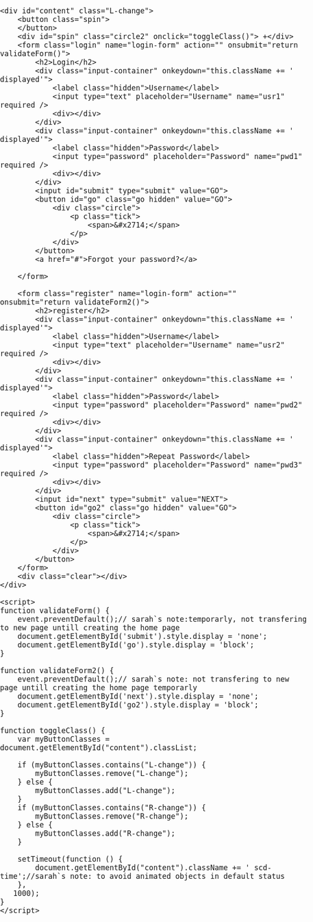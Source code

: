 

<html lang="en" xmlns="http://www.w3.org/1999/xhtml">
   
<style>
@charset "UTF-8";

html,body{
          padding:0;
          margin:0
}
        body {
            background: url(../img/bg3.jpg) no-repeat top center;
            font: 20px sans-serif;
        }
.clear{
    clear:both
}
        #content{margin: 0 auto;

    width: 460px;
    margin-top: 23px;
    margin-bottom: 25px;
}
     
        form {
    padding: 25px 35px 10px 45px;
}
        .spin {
    position: absolute;
    border-radius: 50%;
    background: #ed2553;
    color: #fff;
    width: 140px;
    text-align: center;
    margin-left: 380px;
    font-size: 60px;
    margin-top: 63px;
    height: 140px;
    box-shadow: 0px 1px 3px rgba(0,0,0,.25);
    border: 0 none;
    outline: none;
    cursor:pointer;
    top:0;
    z-index: 1
}
 h2{text-transform: uppercase;
    margin-left: -55px;
    line-height: 50px;
    padding-left: 53px;
    margin-bottom:0
        }
        .login h2{
    border-left: 5px solid #ee2553;
    color:#ee2553
}
   .register h2,.register .input-container input{
    color:#fff
}
        .register h2:before{
    border-left: 5px solid #fff;
content:"";
position:absolute;
height:50px;
margin-left:-53px
        }
.hidden {
    display: none;
}
.displayed .hidden{
    display: block;
}
.input-container {
    margin-top: 25px;
}
.input-container label {
    color: #b5b7b6;
        margin-bottom: -24px
}
.input-container input {
    border: 0 none;
    border-bottom: 2px solid rgba(197, 195, 195, 0.5);
    background: transparent;
    color: #585757;
    outline: none;
    font-size: 24px;
    width: 100%;
    line-height: 53px;
    margin-top: 17px;
}
@media screen and (-ms-high-contrast: active), (-ms-high-contrast: none) {
    .input-container input {
            line-height:29px;
    }
}
form a{
    color:#d1d0d0;
    text-align:center;
    text-decoration:none;
    width: 100%;
    float: left;
    margin: 31px 0 25px 0;
    font-size: 22px;
}
form a:hover {color: #ee2553}
.input-container div{
    width: 0;
    background:#ee2553;
    height:2px;
    margin-top: -2px;
    -webkit-transition: width 2s; /* Safari */
    transition: width 2s;
}
.input-container:hover div,.displayed div{
    width: 100%;
}
        input[type="submit"] {
            border: 3px solid #d1d0d0;
            color: #d1d0d0;
        }
   #go2.go{    margin: 52px 0 auto;
    width: 360px;
    border: 3px solid #fff;
   }
   #go2.go .circle{margin-top: -54%;
    margin-left: -18%;}
       .go,input[type="submit"]:hover,input[type="submit"]
        {   background: transparent;
            text-transform: uppercase;
            height: 73px;
            line-height: 65px;
            margin: 52px 15.5% auto;
            width: 245px;
            font-size: 24px;
            cursor:pointer;
            overflow:hidden;           
            outline:none
}
       .register input[type="submit"]{
           width:100%;
           background:#fff;
           margin: 52px 0 auto
       }
        .go,input[type="submit"]:hover,.register input[type="submit"]{
            border:3px solid #ee2553;
            color:#ee2553;
            font-weight:bold;
        }
  .tick{
          margin: 0;
    -webkit-animation-name: ticking; 
    -webkit-animation-duration: 1s; 
    animation-name: ticking;
    animation-duration: 1s;
        }
         @keyframes ticking {
    from { 
   transform:rotate(-90deg)
    }
    to { 
  transform:rotate(0deg)
    }
}
.R-change .input-container label {
    color: #fff;
}
.circle,.R-change .spin{
    background: #ee2553;
    box-shadow: 1px 2px 2px #ee2553;
    border-radius: 100%;
    color: white;
    text-align: center;
    font-size: 30px;
    padding: 20px;
    overflow: hidden;
    
    line-height: 400px;
    margin-top: -83%;
    margin-left: -47%;
    vertical-align: middle;

    -webkit-transition: visibility 5s, opacity 0.5s linear;
    -moz-transition: visibility 5s, opacity 0.5s linear;
    -o-transition: visibility 5s, opacity 0.5s linear;
    -ms-transition: visibility 5s, opacity 0.5s linear;
    transition: visibility 5s, opacity 0.5s linear;

}
.circle{
    -webkit-animation-name: go; 
    -webkit-animation-duration: 1s; 
    animation-name: go;
    animation-duration: 1s;
        -webkit-transform: scale( 1 );
    -moz-transform: scale( 1 );
    -o-transform: scale( 1 );
    -ms-transform: scale( 1 );
    transform: scale( 1 );
        width: 400px;
    height: 400px;
 }
       @keyframes go {
    from { 
   -webkit-transform: scale( 0 );
    -moz-transform: scale( 0 );
    -o-transform: scale( 0 );
    -ms-transform: scale( 0 );
    transform: scale( 0 );
    }
    to { 
    -webkit-transform: scale( 1 );
    -moz-transform: scale( 1 );
    -o-transform: scale( 1 );
    -ms-transform: scale( 1 );
    transform: scale( 1 );
    }
}
       .circle2{
           margin:0 auto;
           text-align:center;
           width: 55px;
    height: 55px;
        position: absolute;
    z-index: 2;
    color: #fff;
    font-size: 60px;
    margin-left: 422px;
    margin-top: 70px;
    cursor: pointer;
       }
.R-change .circle2{ 
    -webkit-animation-duration: 1s; 
    animation-duration: 1s;
    animation-name: ticking2;
    -webkit-animation-name: ticking2;
  -webkit-transform: rotate(45deg) translate(-125%, 50%);
    -moz-transform: rotate(45deg) translate(-125%, 50%);
    -o-transform: rotate(45deg) translate(-125%, 50%);
    -ms-transform: rotate(45deg) translate(-125%, 50%);
    transform: rotate(45deg) translate(-125%, 50%);
}
 @keyframes ticking2 {
     0%   {
    -ms-transform: translate(0, 0) rotate(0deg); /* IE 9 */
    -webkit-transform: translate(0, 0) rotate(0deg); /* Safari */
    transform: translate(0, 0) rotate(0deg);
       opacity:1
     }
     
      50%{
    -ms-transform: translate(-65%, 50%); /* IE 9 */
    -webkit-transform: translate(-65%, 50%); /* Safari */
    transform: translate(-65%, 50%);
        opacity:0
    }
    100% {
    -ms-transform: translate(-125%, 50%) rotate(45deg); /* IE 9 */
    -webkit-transform: translate(-125%, 50%) rotate(45deg); /* Safari */
    transform: translate(-125%, 50%) rotate(45deg);
       opacity:1
    }
}

 .L-change.scd-time .circle2{ 
      -webkit-animation-duration: 1s; 
    animation-duration: 1s;
    animation-name: ticking0;
    -webkit-animation-name: ticking0;
  -webkit-transform: rotate(0deg) translate(0%, 0%);
    -moz-transform: rotate(0deg) translate(0%, 0%);
    -o-transform: rotate(0deg) translate(0%, 0%);
    -ms-transform: rotate(0deg) translate(0%, 0%);
    transform: rotate(0deg) translate(0%, 0%);
}
@keyframes ticking0 {
     0% {
        -ms-transform: translate(-125%, 50%) rotate(45deg); /* IE 9 */
        -webkit-transform: translate(-125%, 50%) rotate(45deg); /* Safari */
        transform: translate(-125%, 50%) rotate(45deg);
        opacity: 1;
    }
    50% {
        -ms-transform: translate(-65%, 50%); /* IE 9 */
        -webkit-transform: translate(-65%, 50%); /* Safari */
        transform: translate(-65%, 50%);
        opacity: 0;
    }
     100% {
        -ms-transform: translate(0, 0) rotate(0deg); /* IE 9 */
        -webkit-transform: translate(0, 0) rotate(0deg); /* Safari */
        transform: translate(0, 0) rotate(0deg);
        opacity: 1;
    }
}

 .L-change.scd-time .spin {
     z-index: 2;
    -webkit-animation-duration: .5s;
    animation-duration: .5s;
    -webkit-transform:  scale( 1 ) translate(0%, 0%);
    -moz-transform:  scale( 1 ) translate(0%, 0%);
    -o-transform:  scale( 1 ) translate(0%, 0%);
    -ms-transform: scale( 1 ) translate(0%, 0%);
    transform: scale( 1 ) translate(0%, 0%);
    animation-name: go0, spin0, big0;
    -webkit-animation-name: go0, spin0, big0;
    box-shadow: 0 0 0 0;
           opacity:1;
}
 @keyframes big0 {
      0% {
     width: 1200px;
    height: 1200px;
    opacity:0
    }
    100% {
     width: 140px;
    height: 140px;
        opacity:1
    }
}
       @keyframes go0 {
     0% { 
    -webkit-transform: scale( 0 );
    -moz-transform: scale( 0 );
    -o-transform: scale( 0 );
    -ms-transform: scale( 0 );
    transform: scale( 0 );
    }
    100% { 
    -webkit-transform: scale( 1 );
    -moz-transform: scale( 1 );
    -o-transform: scale( 1 );
    -ms-transform: scale( 1 );
    transform: scale( 1 );
    }
}
      
@keyframes spin0{
   0%  {
    -ms-transform: translate(-195%, -196%); 
    -webkit-transform: translate(-195%, -196%); 
    transform: translate(-195%, -196%);
    }
 
      100%   {
    -ms-transform: translate(0, 0); 
    -webkit-transform: translate(0, 0); 
    transform: translate(0, 0);
     }
}
   
.R-change .spin {
    -webkit-animation-duration: .5s; 
    animation-duration: .5s;
   -webkit-transform: scale( 0 ) translate(25%, -6%);
    -moz-transform: scale( 0 ) translate(25%, -6%);
    -o-transform: scale( 0 ) translate(25%, -6%);
    -ms-transform: scale( 0 ) translate(25%, -6%);
    transform: scale( 0 ) translate(25%, -6%);

    animation-name: go2, spin, big;
    -webkit-animation-name: go2, spin, big;

    box-shadow: 0 0 0 0;

    -webkit-transition:all .1s ease-in-out;-moz-transition:all 2s ease-in-out;-ms-transition:all 2s ease-in-out;

    position: relative;
            float: right;
            margin-right: -80px;
    margin-top: 38px
}
@keyframes big {
    0% {
     width: 140px;
    height: 140px;
    }
    100% {
     width: 1200px;
    height: 1200px;
    }
}
       @keyframes go2 {
    0% { 
   -webkit-transform: scale( 0 );
    -moz-transform: scale( 0 );
    -o-transform: scale( 0 );
    -ms-transform: scale( 0 );
    transform: scale( 0 );
    }
   
    50% { 
    -webkit-transform: scale( 1 );
    -moz-transform: scale( 1 );
    -o-transform: scale( 1 );
    -ms-transform: scale( 1 );
    transform: scale( 1 );
    }
     100% { 
    -webkit-transform: scale( 0 );
    -moz-transform: scale( 0 );
    -o-transform: scale( 0 );
    -ms-transform: scale( 0 );
    transform: scale( 0 );
    }
}

@keyframes spin{
     0%   {
    -ms-transform: translate(0, 0); /* IE 9 */
    -webkit-transform: translate(0, 0); /* Safari */
    transform: translate(0, 0);
     }
    50%  {
    -ms-transform: translate(25%, 6%); /* IE 9 */
    -webkit-transform: translate(25%, 6%); /* Safari */
    transform: translate(25%, 6%);
    }
    100% {
    -ms-transform: translate(25%, -6%); /* IE 9 */
    -webkit-transform: translate(25%, -6%); /* Safari */
    transform: translate(25%, -6%);
    box-shadow: 0 0 0 0;
    }
}
.login{
        box-sizing: border-box;
    border-radius: 10px;
    box-shadow: 0 -14px 0px -7px rgba(255,255,255,.75), 0 4px 15px -2px rgba(0,0,0,.75);
    border: 10px solid #fff;
    background:#fff;
    height:532px
}
.R-change .login{
    -webkit-animation-name: login; 
    -webkit-animation-duration: 1s; 
    animation-name: login;
    animation-duration: 1s;

    -webkit-transition:  opacity 1s linear;
    -moz-transition:  opacity 1s linear;
    -o-transition:  opacity 1s linear;
    -ms-transition:  opacity 1s linear;
    transition:  opacity 1s linear;
    opacity:0;
   position:absolute;
    z-index: -2;
        width: 360px
}
     @keyframes login{
  from{
      opacity:1
   }
  to{
      opacity:0
   }
}
    .register {
         opacity:0;
         display:none;
         background: #ed2553;
         border: 10px solid #ed2553;
         border-radius: 10px;
     }
    #content.R-change{       border-radius: 10px; 
                          overflow:hidden;
                          height:555px;
                          box-shadow: 0 -14px 0 -7px #d6d6d6, 0 -25px 0 -12px rgba(255,255,255,.75), 0 4px 15px -2px rgba(0,0,0,.75);
     }
   .L-change.scd-time {
    -webkit-animation-duration: 2s;
    animation-duration: 2s;
    animation-name: position;
    -webkit-animation-name: position;
            overflow:hidden
}
 @keyframes position {
      0% {
            overflow:hidden!important
    }
      50%{   overflow:visible!important
}
    100% {
        overflow:hidden!important
    }
}

.R-change .register,.L-change.scd-time .login{
      height: 555px;
    width: 460px;
    box-sizing: border-box;
        
    -webkit-animation-name: register; 
    -webkit-animation-duration: 1s; 
    animation-name: register;
    animation-duration: 1s;
    
    -webkit-transition:  opacity 3s linear;
    -moz-transition:  opacity 3s linear;
    -o-transition:  opacity 3s linear;
    -ms-transition:  opacity 3s linear;
    transition:  opacity 3s linear;
    opacity:1;
    display:block;
        position: absolute;
        top: 23px;
            z-index: 1
}
     @keyframes register{
  from{
      opacity:0
   }
  to{
      opacity:1
   }
}

</style>
</head>
<body>
    
    <div id="content" class="L-change">
        <button class="spin">
        </button>
        <div id="spin" class="circle2" onclick="toggleClass()"> +</div>
        <form class="login" name="login-form" action="" onsubmit="return validateForm()">
            <h2>Login</h2>
            <div class="input-container" onkeydown="this.className += ' displayed'">
                <label class="hidden">Username</label>
                <input type="text" placeholder="Username" name="usr1" required />
                <div></div>
            </div>
            <div class="input-container" onkeydown="this.className += ' displayed'">
                <label class="hidden">Password</label>
                <input type="password" placeholder="Password" name="pwd1" required />
                <div></div>
            </div>
            <input id="submit" type="submit" value="GO">
            <button id="go" class="go hidden" value="GO">
                <div class="circle">
                    <p class="tick">
                        <span>&#x2714;</span>
                    </p>
                </div>
            </button>
            <a href="#">Forgot your password?</a>

        </form>

        <form class="register" name="login-form" action="" onsubmit="return validateForm2()">
            <h2>register</h2>
            <div class="input-container" onkeydown="this.className += ' displayed'">
                <label class="hidden">Username</label>
                <input type="text" placeholder="Username" name="usr2" required />
                <div></div>
            </div>
            <div class="input-container" onkeydown="this.className += ' displayed'">
                <label class="hidden">Password</label>
                <input type="password" placeholder="Password" name="pwd2" required />
                <div></div>
            </div>
            <div class="input-container" onkeydown="this.className += ' displayed'">
                <label class="hidden">Repeat Password</label>
                <input type="password" placeholder="Password" name="pwd3" required />
                <div></div>
            </div>
            <input id="next" type="submit" value="NEXT">
            <button id="go2" class="go hidden" value="GO">
                <div class="circle">
                    <p class="tick">
                        <span>&#x2714;</span>
                    </p>
                </div>
            </button>
        </form>
        <div class="clear"></div>
    </div>

    <script>
    function validateForm() {
        event.preventDefault();// sarah`s note:temporarly, not transfering to new page untill creating the home page
        document.getElementById('submit').style.display = 'none';
        document.getElementById('go').style.display = 'block';
    }

    function validateForm2() {
        event.preventDefault();// sarah`s note: not transfering to new page untill creating the home page temporarly
        document.getElementById('next').style.display = 'none';
        document.getElementById('go2').style.display = 'block';
    }

    function toggleClass() {
        var myButtonClasses = document.getElementById("content").classList;

        if (myButtonClasses.contains("L-change")) {
            myButtonClasses.remove("L-change");
        } else {
            myButtonClasses.add("L-change");
        }
        if (myButtonClasses.contains("R-change")) {
            myButtonClasses.remove("R-change");
        } else {
            myButtonClasses.add("R-change");
        }

        setTimeout(function () {
            document.getElementById("content").className += ' scd-time';//sarah`s note: to avoid animated objects in default status
        },
       1000);
    }
    </script>

</body>
</html>
